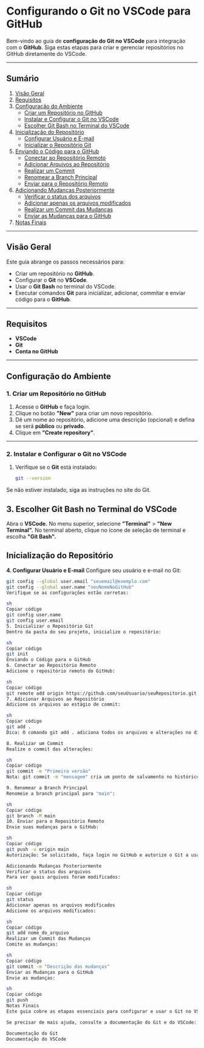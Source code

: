 # **Configurando o Git no VSCode para GitHub**

Bem-vindo ao guia de **configuração do Git no VSCode** para integração com o **GitHub**. Siga estas etapas para criar e gerenciar repositórios no GitHub diretamente do VSCode.

---

## **Sumário**

1. [Visão Geral](#visão-geral)
2. [Requisitos](#requisitos)
3. [Configuração do Ambiente](#configuração-do-ambiente)
   - [Criar um Repositório no GitHub](#1-criar-um-repositório-no-github)
   - [Instalar e Configurar o Git no VSCode](#2-instalar-e-configurar-o-git-no-vscode)
   - [Escolher Git Bash no Terminal do VSCode](#3-escolher-git-bash-no-terminal-do-vscode)
4. [Inicialização do Repositório](#inicialização-do-repositório)
   - [Configurar Usuário e E-mail](#4-configurar-usuário-e-email)
   - [Inicializar o Repositório Git](#5-inicializar-o-repositório-git)
5. [Enviando o Código para o GitHub](#enviando-o-código-para-o-github)
   - [Conectar ao Repositório Remoto](#6-conectar-ao-repositório-remoto)
   - [Adicionar Arquivos ao Repositório](#7-adicionar-arquivos-ao-repositório)
   - [Realizar um Commit](#8-realizar-um-commit)
   - [Renomear a Branch Principal](#9-renomear-a-branch-principal)
   - [Enviar para o Repositório Remoto](#10-enviar-para-o-repositório-remoto)
6. [Adicionando Mudanças Posteriormente](#adicionando-mudanças-posteriormente)
   - [Verificar o status dos arquivos](#verificar-o-status-dos-arquivos)
   - [Adicionar apenas os arquivos modificados](#adicionar-apenas-os-arquivos-modificados)
   - [Realizar um Commit das Mudanças](#realizar-um-commit-das-mudanças)
   - [Enviar as Mudanças para o GitHub](#enviar-as-mudanças-para-o-github)
7. [Notas Finais](#notas-finais)

---

## **Visão Geral**

Este guia abrange os passos necessários para:

- Criar um repositório no **GitHub**.
- Configurar o **Git** no **VSCode**.
- Usar o **Git Bash** no terminal do VSCode.
- Executar comandos **Git** para inicializar, adicionar, commitar e enviar código para o **GitHub**.

---

## **Requisitos**

- **VSCode**
- **Git**
- **Conta no GitHub**

---

## **Configuração do Ambiente**

### **1. Criar um Repositório no GitHub**

1. Acesse o **GitHub** e faça login.
2. Clique no botão **"New"** para criar um novo repositório.
3. Dê um nome ao repositório, adicione uma descrição (opcional) e defina se será **público** ou **privado**.
4. Clique em **"Create repository"**.

---

### **2. Instalar e Configurar o Git no VSCode**

1. Verifique se o **Git** está instalado:

   ```sh
   git --version
Se não estiver instalado, siga as instruções no site do Git.
## **3. Escolher Git Bash no Terminal do VSCode**
Abra o **VSCode.**
No menu superior, selecione **"Terminal"** > **"New Terminal".**
No terminal aberto, clique no ícone de seleção de terminal e escolha **"Git Bash".**

## **Inicialização do Repositório**
**4. Configurar Usuário e E-mail**
Configure seu usuário e e-mail no Git:

   ```sh
   git config --global user.email "seuemail@exemplo.com"
   git config --global user.name "seuNomeNoGitHub"
Verifique se as configurações estão corretas:

sh
Copiar código
git config user.name
git config user.email
5. Inicializar o Repositório Git
Dentro da pasta do seu projeto, inicialize o repositório:

sh
Copiar código
git init
Enviando o Código para o GitHub
6. Conectar ao Repositório Remoto
Adicione o repositório remoto do GitHub:

sh
Copiar código
git remote add origin https://github.com/seuUsuario/seuRepositorio.git
7. Adicionar Arquivos ao Repositório
Adicione os arquivos ao estágio de commit:

sh
Copiar código
git add .
Dica: O comando git add . adiciona todos os arquivos e alterações no diretório atual ao estágio para commit.

8. Realizar um Commit
Realize o commit das alterações:

sh
Copiar código
git commit -m "Primeira versão"
Nota: git commit -m "mensagem" cria um ponto de salvamento no histórico do Git, com a mensagem explicando as mudanças.

9. Renomear a Branch Principal
Renomeie a branch principal para "main":

sh
Copiar código
git branch -M main
10. Enviar para o Repositório Remoto
Envie suas mudanças para o GitHub:

sh
Copiar código
git push -u origin main
Autorização: Se solicitado, faça login no GitHub e autorize o Git a usar sua conta.

Adicionando Mudanças Posteriormente
Verificar o status dos arquivos
Para ver quais arquivos foram modificados:

sh
Copiar código
git status
Adicionar apenas os arquivos modificados
Adicione os arquivos modificados:

sh
Copiar código
git add nome_do_arquivo
Realizar um Commit das Mudanças
Comite as mudanças:

sh
Copiar código
git commit -m "Descrição das mudanças"
Enviar as Mudanças para o GitHub
Envie as mudanças:

sh
Copiar código
git push
Notas Finais
Este guia cobre as etapas essenciais para configurar e usar o Git no VSCode com o GitHub. Certifique-se de manter suas credenciais seguras e de revisar suas configurações de usuário antes de iniciar o uso do Git.

Se precisar de mais ajuda, consulte a documentação do Git e do VSCode:

Documentação do Git
Documentação do VSCode
